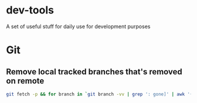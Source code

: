 # dev-tools

A set of useful stuff for daily use for development purposes

# Git

## Remove local tracked branches that's removed on remote
```sh
git fetch -p && for branch in `git branch -vv | grep ': gone]' | awk '{print $1}'`; do git branch -D $branch; done
```
```
